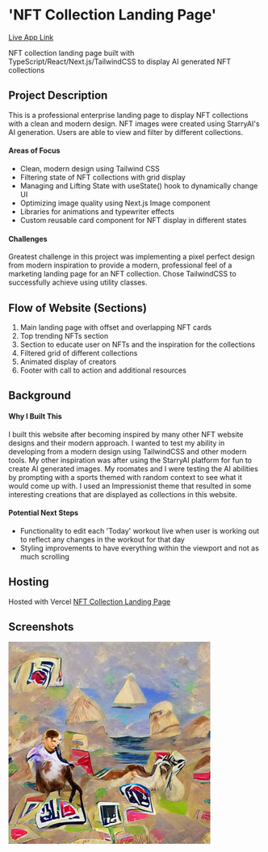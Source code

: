 # 'NFT Collection Landing Page'

[Live App Link](https://next-nft-landing-page.vercel.app/)

NFT collection landing page built with TypeScript/React/Next.js/TailwindCSS to display AI generated NFT collections

## Project Description

This is a professional enterprise landing page to display NFT collections with a clean and modern design. NFT images were created using StarryAI's AI generation. Users are able to view and filter by different collections.

#### Areas of Focus 
- Clean, modern design using Tailwind CSS
- Filtering state of NFT collections with grid display
- Managing and Lifting State with useState() hook to dynamically change UI
- Optimizing image quality using Next.js Image component
- Libraries for animations and typewriter effects
- Custom reusable card component for NFT display in different states

#### Challenges
Greatest challenge in this project was implementing a pixel perfect design from modern inspiration to provide a modern, professional feel of a marketing landing page for an NFT collection. Chose TailwindCSS to successfully achieve using utility classes.

## Flow of Website (Sections)

1. Main landing page with offset and overlapping NFT cards
2. Top trending NFTs section
3. Section to educate user on NFTs and the inspiration for the collections
4. Filtered grid of different collections
5. Animated display of creators
6. Footer with call to action and additional resources

## Background

#### Why I Built This
I built this website after becoming inspired by many other NFT website designs and their modern approach. I wanted to test my ability in developing from a modern design using TailwindCSS and other modern tools. My other inspiration was after using the StarryAI platform for fun to create AI generated images. My roomates and I were testing the AI abilities by prompting with a sports themed with random context to see what it would come up with. I used an Impressionist theme that resulted in some interesting creations that are displayed as collections in this website.

#### Potential Next Steps
- Functionality to edit each 'Today' workout live when user is working out to reflect any changes in the workout for that day
- Styling improvements to have everything within the viewport and not as much scrolling

## Hosting

Hosted with Vercel [NFT Collection Landing Page](https://next-nft-landing-page.vercel.app/)

## Screenshots
![NFT Screen 1](/public/images/brady/tom-brady-one.png)


